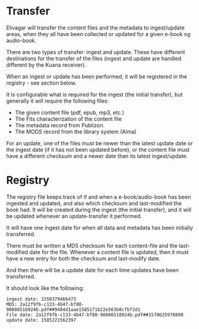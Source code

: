 # Transfer
Elivagar will transfer the content files and the metadata to ingest/update areas, when they all have been collected or updated for a given e-book og audio-book.

There are two types of transfer: ingest and update.
These have different destinations for the transfer of the files (ingest and update are handled different by the Kuana receiver).

When an ingest or update has been performed, it will be registered in the registry - see section below.

It is configurable what is required for the ingest (the initial transfer), but generally it will require the following files:
* The given content file (pdf, epub, mp3, etc.)
* The Fits characterization of the content file
* The metadata record from Publizon.
* The MODS record from the library system (Alma)

For an update, one of the files must be newer than the latest update date or the ingest date (if it has not been updated before),
or the content file must have a different checksum and a newer date than its latest ingest/update.

# Registry
The registry file keeps track of if and when a e-book/audio-book has been ingested and updated, and also which checksum and last-modified the book had.
It will be created during the ingest (the initial transfer), and it will be updated whenever an update-transfer it performed.

It will have one ingest date for when all data and metadata has been initially transferred. 

There must be written a MD5 checksum for each content-file and the last-modified date for the file.
Whenever a content file is updated, then it must have a new entry for both the checksum and last-modify date.

And then there will be a update date for each time updates have been transferred.

It should look like the following:

```
ingest date: 1550379466473
MD5: 2a12f9fb-c133-4b47-bf80-90886518924b.pdf##9484d1aae1585171b22e563b0cfbf2d1
File date: 2a12f9fb-c133-4b47-bf80-90886518924b.pdf##1570625978000
update date: 1585221562397
```
